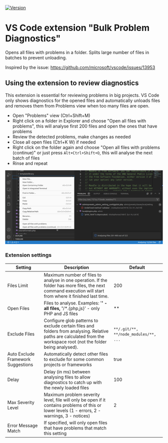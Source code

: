 [![Version](https://img.shields.io/visual-studio-marketplace/v/MarinaGlancy.bulk-problem-diagnostics)](https://marketplace.visualstudio.com/items?itemName=MarinaGlancy.bulk-problem-diagnostics)

# VS Code extension "Bulk Problem Diagnostics"

Opens all files with problems in a folder. Splits large number of files in batches to prevent unloading.

Inspired by the issue:
https://github.com/microsoft/vscode/issues/13953

## Using the extension to review diagnostics

This extension is essential for reviewing problems in big projects. VS Code
only shows diagnostics for the opened files and automatically unloads files
and removes them from Problems view when too many files are open.

- Open "Problems" view (Ctrl+Shift+M)
- Right click on a folder in Explorer and choose "Open all files with problems",
  this will analyse first 200 files and open the ones that have problems
- Review the detected problems, make changes as needed
- Close all open files (Ctrl+K W) if needed
- Right click on the folder again and choose "Open all files with problems (continue)"
  or just press `Alt+Ctrl+Shift+O`, this will analyse the next batch of files
- Rinse and repeat

![Example](https://raw.githubusercontent.com/marinaglancy/vscode-bulk-problem-diagnostics/master/media/bulk-problem-diagnostics.png)

### Extension settings

| Setting | Description | Default |
|---|---|---|
| Files Limit | Maximum number of files to analyse in one operation. If the folder has more files, the next command execution will start from where it finished last time. | 200 |
| Open Files | Files to analyse. Examples: '**' - all files, '**/*.{php,js}' - only PHP and JS files | ** |
| Exclude Files | Configure glob patterns to exclude certain files and folders from analysing. Relative paths are calculated from the workspace root (not the folder being analysed). | ```**/.git/**, **/node_modules/**, ...``` |
| Auto Exclude Framework Suggestions | Automatically detect other files to exclude for some common projects or frameworks | true |
| Delay | Delay (in ms) between analysing files to allow diagnostics to catch up with the newly loaded files | 100 |
| Max Severity Level | Maximum problem severity level, file will only be open if it contains problems of this or lower levels (1 - errors, 2 - warnings, 3 - notices) | 2 |
| Error Message Match | If specified, will only open files that have problems that match this setting |  |